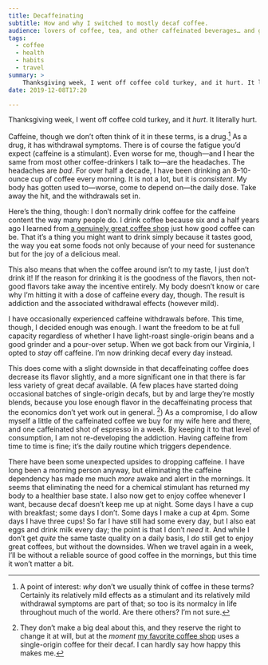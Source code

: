 ```yaml
---
title: Decaffeinating
subtitle: How and why I switched to mostly decaf coffee.
audience: lovers of coffee, tea, and other caffeinated beverages… and good health.
tags:
  - coffee
  - health
  - habits
  - travel
summary: >
    Thanksgiving week, I went off coffee cold turkey, and it hurt. It literally hurt. Caffeine is a drug, and it has withdrawal symptoms. So I cut it out entirely—but I’m still drinking coffee
date: 2019-12-08T17:20

---
```


Thanksgiving week, I went off coffee cold turkey, and it *hurt*. It literally hurt.

Caffeine, though we don’t often think of it in these terms, is a drug.[^why] As a drug, it has withdrawal symptoms. There is of course the fatigue you’d expect (caffeine is a stimulant). Even worse for me, though—and I hear the same from most other coffee-drinkers I talk to—are the headaches. The headaches are *bad*. For over half a decade, I have been drinking an 8–10-ounce cup of coffee every morning. It is not a lot, but it is *consistent*. My body has gotten used to—worse, come to depend on—the daily dose. Take away the hit, and the withdrawals set in.

Here’s the thing, though: I don’t normally drink coffee for the caffeine content the way many people do. I drink coffee because six and a half years ago I learned from [a genuinely great coffee shop][jubala] just how good coffee can be. That it’s a thing you might want to drink simply because it tastes good, the way you eat some foods not only because of your need for sustenance but for the joy of a delicious meal.

This also means that when the coffee around isn’t to my taste, I just don’t drink it! If the reason for drinking it is the goodness of the flavors, then not-good flavors take away the incentive entirely. My body doesn’t know or care why I’m hitting it with a dose of caffeine every day, though. The result is addiction and the associated withdrawal effects (however mild).

I have occasionally experienced caffeine withdrawals before. This time, though, I decided enough was enough. I want the freedom to be at full capacity regardless of whether I have light-roast single-origin beans and a good grinder and a pour-over setup. When we got back from our Virginia, I opted to *stay* off caffeine. I’m now drinking decaf every day instead.

This does come with a slight downside in that decaffeinating coffee does decrease its flavor slightly, and a more significant one in that there is far less variety of great decaf available. (A few places have started doing occasional batches of single-origin decafs, but by and large they’re mostly blends, because you lose enough flavor in the decaffeinating process that the economics don’t yet work out in general. [^shh]) As a compromise, I do allow myself a little of the caffeinated coffee we buy for my wife here and there, and one caffeinated shot of espresso in a week. By keeping it to that level of consumption, I am not re-developing the addiction. Having caffeine from time to time is fine; it’s the daily routine which triggers dependence.

There have been some unexpected upsides to dropping caffeine. I have long been a morning person anyway, but eliminating the caffeine dependency has made me much *more* awake and alert in the mornings. It seems that eliminating the need for a chemical stimulant has returned my body to a healthier base state. I also now get to enjoy coffee whenever I want, because decaf doesn’t keep me up at night. Some days I have a cup with breakfast; some days I don’t. Some days I make a cup at 4pm. Some days I have three cups! So far I have still had some every day, but I also eat eggs and drink milk every day; the point is that I don’t *need* it. And while I don’t get *quite* the same taste quality on a daily basis, I *do* still get to enjoy great coffees, but without the downsides. When we travel again in a week, I’ll be without a reliable source of good coffee in the mornings, but this time it won’t matter a bit.

[jubala]: http://www.jubalacoffee.com

[^why]: A point of interest: *why* don’t we usually think of coffee in these terms? Certainly its relatively mild effects as a stimulant and its relatively mild withdrawal symptoms are part of that; so too is its normalcy in life throughout much of the world. Are there others? I’m not sure.

[^shh]: They don’t make a big deal about this, and they reserve the right to change it at will, but at the *moment* [my favorite coffee shop][loyal] uses a single-origin coffee for their decaf. I can hardly say how happy this makes me.

[loyal]: https://loyalcoffee.co